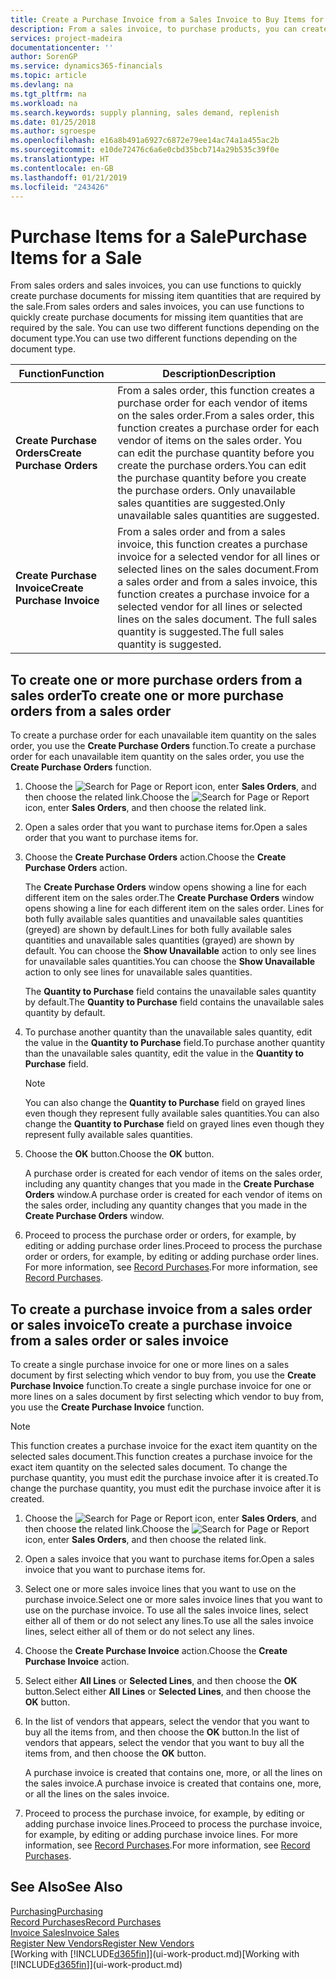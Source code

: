 ```yaml
---
title: Create a Purchase Invoice from a Sales Invoice to Buy Items for a Sale | Microsoft Docs
description: From a sales invoice, to purchase products, you can create a purchase invoice for a vendor or supplier.
services: project-madeira
documentationcenter: ''
author: SorenGP
ms.service: dynamics365-financials
ms.topic: article
ms.devlang: na
ms.tgt_pltfrm: na
ms.workload: na
ms.search.keywords: supply planning, sales demand, replenish
ms.date: 01/25/2018
ms.author: sgroespe
ms.openlocfilehash: e16a8b491a6927c6872e79ee14ac74a1a455ac2b
ms.sourcegitcommit: e10de72476c6a6e0cbd35bcb714a29b535c39f0e
ms.translationtype: HT
ms.contentlocale: en-GB
ms.lasthandoff: 01/21/2019
ms.locfileid: "243426"
---
```

# <a name="purchase-items-for-a-sale"></a><span data-ttu-id="4e690-103">Purchase Items for a Sale</span><span class="sxs-lookup"><span data-stu-id="4e690-103">Purchase Items for a Sale</span></span>
<span data-ttu-id="4e690-104">From sales orders and sales invoices, you can use functions to quickly create purchase documents for missing item quantities that are required by the sale.</span><span class="sxs-lookup"><span data-stu-id="4e690-104">From sales orders and sales invoices, you can use functions to quickly create purchase documents for missing item quantities that are required by the sale.</span></span> <span data-ttu-id="4e690-105">You can use two different functions depending on the document type.</span><span class="sxs-lookup"><span data-stu-id="4e690-105">You can use two different functions depending on the document type.</span></span>

|<span data-ttu-id="4e690-106">Function</span><span class="sxs-lookup"><span data-stu-id="4e690-106">Function</span></span>|<span data-ttu-id="4e690-107">Description</span><span class="sxs-lookup"><span data-stu-id="4e690-107">Description</span></span>|
|--------|-----------|
|<span data-ttu-id="4e690-108">**Create Purchase Orders**</span><span class="sxs-lookup"><span data-stu-id="4e690-108">**Create Purchase Orders**</span></span>|<span data-ttu-id="4e690-109">From a sales order, this function creates a purchase order for each vendor of items on the sales order.</span><span class="sxs-lookup"><span data-stu-id="4e690-109">From a sales order, this function creates a purchase order for each vendor of items on the sales order.</span></span> <span data-ttu-id="4e690-110">You can edit the purchase quantity before you create the purchase orders.</span><span class="sxs-lookup"><span data-stu-id="4e690-110">You can edit the purchase quantity before you create the purchase orders.</span></span> <span data-ttu-id="4e690-111">Only unavailable sales quantities are suggested.</span><span class="sxs-lookup"><span data-stu-id="4e690-111">Only unavailable sales quantities are suggested.</span></span>
|<span data-ttu-id="4e690-112">**Create Purchase Invoice**</span><span class="sxs-lookup"><span data-stu-id="4e690-112">**Create Purchase Invoice**</span></span>|<span data-ttu-id="4e690-113">From a sales order and from a sales invoice, this function creates a purchase invoice for a selected vendor for all lines or selected lines on the sales document.</span><span class="sxs-lookup"><span data-stu-id="4e690-113">From a sales order and from a sales invoice, this function creates a purchase invoice for a selected vendor for all lines or selected lines on the sales document.</span></span> <span data-ttu-id="4e690-114">The full sales quantity is suggested.</span><span class="sxs-lookup"><span data-stu-id="4e690-114">The full sales quantity is suggested.</span></span>|

## <a name="to-create-one-or-more-purchase-orders-from-a-sales-order"></a><span data-ttu-id="4e690-115">To create one or more purchase orders from a sales order</span><span class="sxs-lookup"><span data-stu-id="4e690-115">To create one or more purchase orders from a sales order</span></span>
<span data-ttu-id="4e690-116">To create a purchase order for each unavailable item quantity on the sales order, you use the **Create Purchase Orders** function.</span><span class="sxs-lookup"><span data-stu-id="4e690-116">To create a purchase order for each unavailable item quantity on the sales order, you use the **Create Purchase Orders** function.</span></span>

1. <span data-ttu-id="4e690-117">Choose the ![Search for Page or Report](media/ui-search/search_small.png "Search for Page or Report icon") icon, enter **Sales Orders**, and then choose the related link.</span><span class="sxs-lookup"><span data-stu-id="4e690-117">Choose the ![Search for Page or Report](media/ui-search/search_small.png "Search for Page or Report icon") icon, enter **Sales Orders**, and then choose the related link.</span></span>
2. <span data-ttu-id="4e690-118">Open a sales order that you want to purchase items for.</span><span class="sxs-lookup"><span data-stu-id="4e690-118">Open a sales order that you want to purchase items for.</span></span>
3. <span data-ttu-id="4e690-119">Choose the **Create Purchase Orders** action.</span><span class="sxs-lookup"><span data-stu-id="4e690-119">Choose the **Create Purchase Orders** action.</span></span>

    <span data-ttu-id="4e690-120">The **Create Purchase Orders** window opens showing a line for each different item on the sales order.</span><span class="sxs-lookup"><span data-stu-id="4e690-120">The **Create Purchase Orders** window opens showing a line for each different item on the sales order.</span></span> <span data-ttu-id="4e690-121">Lines for both fully available sales quantities and unavailable sales quantities (greyed) are shown by default.</span><span class="sxs-lookup"><span data-stu-id="4e690-121">Lines for both fully available sales quantities and unavailable sales quantities (grayed) are shown by default.</span></span> <span data-ttu-id="4e690-122">You can choose the **Show Unavailable** action to only see lines for unavailable sales quantities.</span><span class="sxs-lookup"><span data-stu-id="4e690-122">You can choose the **Show Unavailable** action to only see lines for unavailable sales quantities.</span></span>

    <span data-ttu-id="4e690-123">The **Quantity to Purchase** field contains the unavailable sales quantity by default.</span><span class="sxs-lookup"><span data-stu-id="4e690-123">The **Quantity to Purchase** field contains the unavailable sales quantity by default.</span></span>
4. <span data-ttu-id="4e690-124">To purchase another quantity than the unavailable sales quantity, edit the value in the **Quantity to Purchase** field.</span><span class="sxs-lookup"><span data-stu-id="4e690-124">To purchase another quantity than the unavailable sales quantity, edit the value in the **Quantity to Purchase** field.</span></span>

    > [!NOTE]  
   >   <span data-ttu-id="4e690-125">You can also change the **Quantity to Purchase** field on grayed lines even though they represent fully available sales quantities.</span><span class="sxs-lookup"><span data-stu-id="4e690-125">You can also change the **Quantity to Purchase** field on grayed lines even though they represent fully available sales quantities.</span></span>
5. <span data-ttu-id="4e690-126">Choose the **OK** button.</span><span class="sxs-lookup"><span data-stu-id="4e690-126">Choose the **OK** button.</span></span>

    <span data-ttu-id="4e690-127">A purchase order is created for each vendor of items on the sales order, including any quantity changes that you made in the **Create Purchase Orders** window.</span><span class="sxs-lookup"><span data-stu-id="4e690-127">A purchase order is created for each vendor of items on the sales order, including any quantity changes that you made in the **Create Purchase Orders** window.</span></span>
6. <span data-ttu-id="4e690-128">Proceed to process the purchase order or orders, for example, by editing or adding purchase order lines.</span><span class="sxs-lookup"><span data-stu-id="4e690-128">Proceed to process the purchase order or orders, for example, by editing or adding purchase order lines.</span></span> <span data-ttu-id="4e690-129">For more information, see [Record Purchases](purchasing-how-record-purchases.md).</span><span class="sxs-lookup"><span data-stu-id="4e690-129">For more information, see [Record Purchases](purchasing-how-record-purchases.md).</span></span>


## <a name="to-create-a-purchase-invoice-from-a-sales-order-or-sales-invoice"></a><span data-ttu-id="4e690-130">To create a purchase invoice from a sales order or sales invoice</span><span class="sxs-lookup"><span data-stu-id="4e690-130">To create a purchase invoice from a sales order or sales invoice</span></span>
<span data-ttu-id="4e690-131">To create a single purchase invoice for one or more lines on a sales document by first selecting which vendor to buy from, you use the **Create Purchase Invoice** function.</span><span class="sxs-lookup"><span data-stu-id="4e690-131">To create a single purchase invoice for one or more lines on a sales document by first selecting which vendor to buy from, you use the **Create Purchase Invoice** function.</span></span>

> [!NOTE]  
>   <span data-ttu-id="4e690-132">This function creates a purchase invoice for the exact item quantity on the selected sales document.</span><span class="sxs-lookup"><span data-stu-id="4e690-132">This function creates a purchase invoice for the exact item quantity on the selected sales document.</span></span> <span data-ttu-id="4e690-133">To change the purchase quantity, you must edit the purchase invoice after it is created.</span><span class="sxs-lookup"><span data-stu-id="4e690-133">To change the purchase quantity, you must edit the purchase invoice after it is created.</span></span>  

1. <span data-ttu-id="4e690-134">Choose the ![Search for Page or Report](media/ui-search/search_small.png "Search for Page or Report icon") icon, enter **Sales Orders**, and then choose the related link.</span><span class="sxs-lookup"><span data-stu-id="4e690-134">Choose the ![Search for Page or Report](media/ui-search/search_small.png "Search for Page or Report icon") icon, enter **Sales Orders**, and then choose the related link.</span></span>
2. <span data-ttu-id="4e690-135">Open a sales invoice that you want to purchase items for.</span><span class="sxs-lookup"><span data-stu-id="4e690-135">Open a sales invoice that you want to purchase items for.</span></span>
3. <span data-ttu-id="4e690-136">Select one or more sales invoice lines that you want to use on the purchase invoice.</span><span class="sxs-lookup"><span data-stu-id="4e690-136">Select one or more sales invoice lines that you want to use on the purchase invoice.</span></span> <span data-ttu-id="4e690-137">To use all the sales invoice lines, select either all of them or do not select any lines.</span><span class="sxs-lookup"><span data-stu-id="4e690-137">To use all the sales invoice lines, select either all of them or do not select any lines.</span></span>
4. <span data-ttu-id="4e690-138">Choose the **Create Purchase Invoice** action.</span><span class="sxs-lookup"><span data-stu-id="4e690-138">Choose the **Create Purchase Invoice** action.</span></span>
5. <span data-ttu-id="4e690-139">Select either **All Lines** or **Selected Lines**, and then choose the **OK** button.</span><span class="sxs-lookup"><span data-stu-id="4e690-139">Select either **All Lines** or **Selected Lines**, and then choose the **OK** button.</span></span>  
6. <span data-ttu-id="4e690-140">In the list of vendors that appears, select the vendor that you want to buy all the items from, and then choose the **OK** button.</span><span class="sxs-lookup"><span data-stu-id="4e690-140">In the list of vendors that appears, select the vendor that you want to buy all the items from, and then choose the **OK** button.</span></span>

    <span data-ttu-id="4e690-141">A purchase invoice is created that contains one, more, or all the lines on the sales invoice.</span><span class="sxs-lookup"><span data-stu-id="4e690-141">A purchase invoice is created that contains one, more, or all the lines on the sales invoice.</span></span>
7. <span data-ttu-id="4e690-142">Proceed to process the purchase invoice, for example, by editing or adding purchase invoice lines.</span><span class="sxs-lookup"><span data-stu-id="4e690-142">Proceed to process the purchase invoice, for example, by editing or adding purchase invoice lines.</span></span> <span data-ttu-id="4e690-143">For more information, see [Record Purchases](purchasing-how-record-purchases.md).</span><span class="sxs-lookup"><span data-stu-id="4e690-143">For more information, see [Record Purchases](purchasing-how-record-purchases.md).</span></span>

## <a name="see-also"></a><span data-ttu-id="4e690-144">See Also</span><span class="sxs-lookup"><span data-stu-id="4e690-144">See Also</span></span>
[<span data-ttu-id="4e690-145">Purchasing</span><span class="sxs-lookup"><span data-stu-id="4e690-145">Purchasing</span></span>](purchasing-manage-purchasing.md)  
[<span data-ttu-id="4e690-146">Record Purchases</span><span class="sxs-lookup"><span data-stu-id="4e690-146">Record Purchases</span></span>](purchasing-how-record-purchases.md)  
[<span data-ttu-id="4e690-147">Invoice Sales</span><span class="sxs-lookup"><span data-stu-id="4e690-147">Invoice Sales</span></span>](sales-how-invoice-sales.md)  
[<span data-ttu-id="4e690-148">Register New Vendors</span><span class="sxs-lookup"><span data-stu-id="4e690-148">Register New Vendors</span></span>](purchasing-how-register-new-vendors.md)  
<span data-ttu-id="4e690-149">[Working with [!INCLUDE[d365fin](includes/d365fin_md.md)]](ui-work-product.md)</span><span class="sxs-lookup"><span data-stu-id="4e690-149">[Working with [!INCLUDE[d365fin](includes/d365fin_md.md)]](ui-work-product.md)</span></span>
